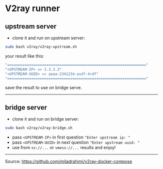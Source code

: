 # V2ray runner

## upstream server

- clone it and run on upstream server:

```bash
sudo bash v2ray/v2ray-upstream.sh
```

your result like this:

```bash
"================================================================"
"<UPSTREAM-IP> => 3.3.3.3"
"<UPSTREAM-UUID> => aaaa-2341234-asdf-4rdf"
"================================================================"
```

save the result to use on bridge serve.

---

## bridge server

- clone it and run on bridge server:

```bash
sudo bash v2ray/v2ray-bridge.sh
```

- pass `<UPSTREAM-IP>` in first question `"Enter upstream ip: "`
- pass `<UPSTREAM-UUID>` in next question `"Enter upstream uuid: "`
- use from `ss://...` or `vmess://...` results and enjoy!

---

Source: <https://github.com/miladrahimi/v2ray-docker-compose>

